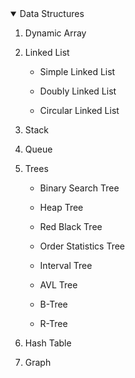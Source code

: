 <!-- Data Structure Contents -->
<details open="open">
  <summary>Data Structures</summary>
  <ol>
    <li>
      <p>Dynamic Array</p>
    </li>
    <li>
      <p>Linked List</p>
      <ul>
        <li><p>Simple Linked List</p></li>
        <li><p>Doubly Linked List</p></li>
        <li><p>Circular Linked List</p></li>
      </ul>
    </li>
    <li><p>Stack</p></li>
    <li><p>Queue</p></li>
    <li>
      <p>Trees</p>
      <ul>
        <li><p>Binary Search Tree</p></li>
        <li><p>Heap Tree</p></li>
        <li><p>Red Black Tree</p></li>
        <li><p>Order Statistics Tree</p></li>
        <li><p>Interval Tree</p></li>
        <li><p>AVL Tree</p></li>
        <li><p>B-Tree</p></li>
        <li><p>R-Tree</p></li>
      </ul>
    </li>
    <li><p>Hash Table</p></li>
    <li><p>Graph</p></li>
  </ol>
</details>
